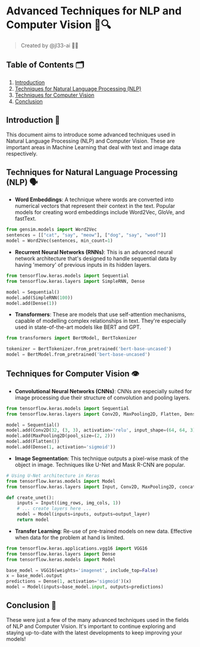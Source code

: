 # Advanced Techniques for NLP and Computer Vision 🤖🔍

> Created by @jl33-ai 👦🏻

## Table of Contents 🗂

1. [Introduction](#introduction)
2. [Techniques for Natural Language Processing (NLP)](#nlp)
3. [Techniques for Computer Vision](#computer-vision)
4. [Conclusion](#conclusion)

## Introduction 🏁
This document aims to introduce some advanced techniques used in Natural Language Processing (NLP) and Computer Vision. These are important areas in Machine Learning that deal with text and image data respectively.

## Techniques for Natural Language Processing (NLP) 🗣<a name="nlp"></a>

- **Word Embeddings**: A technique where words are converted into numerical vectors that represent their context in the text. Popular models for creating word embeddings include Word2Vec, GloVe, and fastText.

```python
from gensim.models import Word2Vec
sentences = [["cat", "say", "meow"], ["dog", "say", "woof"]]
model = Word2Vec(sentences, min_count=1)
```
- **Recurrent Neural Networks (RNNs)**: This is an advanced neural network architecture that's designed to handle sequential data by having 'memory' of previous inputs in its hidden layers.

```python
from tensorflow.keras.models import Sequential
from tensorflow.keras.layers import SimpleRNN, Dense

model = Sequential()
model.add(SimpleRNN(100))
model.add(Dense(1))
```
- **Transformers**: These are models that use self-attention mechanisms, capable of modelling complex relationships in text. They're especially used in state-of-the-art models like BERT and GPT.

```python
from transformers import BertModel, BertTokenizer

tokenizer = BertTokenizer.from_pretrained('bert-base-uncased')
model = BertModel.from_pretrained('bert-base-uncased')
```

## Techniques for Computer Vision 👁<a name="computer-vision"></a>

- **Convolutional Neural Networks (CNNs)**: CNNs are especially suited for image processing due their structure of convolution and pooling layers.

```python
from tensorflow.keras.models import Sequential
from tensorflow.keras.layers import Conv2D, MaxPooling2D, Flatten, Dense

model = Sequential()
model.add(Conv2D(32, (3, 3), activation='relu', input_shape=(64, 64, 3)))
model.add(MaxPooling2D(pool_size=(2, 2)))
model.add(Flatten())
model.add(Dense(1, activation='sigmoid'))
```
- **Image Segmentation**: This technique outputs a pixel-wise mask of the object in image. Techniques like U-Net and Mask R-CNN are popular.

```python
# Using U-Net architecture in Keras
from tensorflow.keras.models import Model
from tensorflow.keras.layers import Input, Conv2D, MaxPooling2D, concatenate, Dropout, Conv2DTranspose

def create_unet():
    inputs = Input((img_rows, img_cols, 1))
    # ... create layers here ...
    model = Model(inputs=inputs, outputs=output_layer)
    return model
```
- **Transfer Learning**: Re-use of pre-trained models on new data. Effective when data for the problem at hand is limited.

```python
from tensorflow.keras.applications.vgg16 import VGG16
from tensorflow.keras.layers import Dense
from tensorflow.keras.models import Model

base_model = VGG16(weights='imagenet', include_top=False)
x = base_model.output
predictions = Dense(1, activation='sigmoid')(x)
model = Model(inputs=base_model.input, outputs=predictions)
```

## Conclusion 🏁<a name="conclusion"></a>

These were just a few of the many advanced techniques used in the fields of NLP and Computer Vision. It's important to continue exploring and staying up-to-date with the latest developments to keep improving your models!